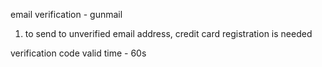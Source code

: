 email verification - gunmail
1. to send to unverified email address, credit card registration is needed

verification code valid time - 60s
